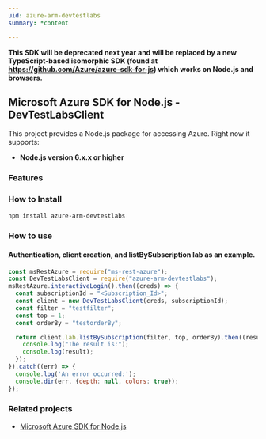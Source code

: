 ```yaml
---
uid: azure-arm-devtestlabs
summary: *content

---
```

**This SDK will be deprecated next year and will be replaced by a new TypeScript-based isomorphic SDK (found at https://github.com/Azure/azure-sdk-for-js) which works on Node.js and browsers.**
## Microsoft Azure SDK for Node.js - DevTestLabsClient

This project provides a Node.js package for accessing Azure. Right now it supports:
- **Node.js version 6.x.x or higher**

### Features


### How to Install

```bash
npm install azure-arm-devtestlabs
```

### How to use

#### Authentication, client creation, and listBySubscription lab as an example.

```javascript
const msRestAzure = require("ms-rest-azure");
const DevTestLabsClient = require("azure-arm-devtestlabs");
msRestAzure.interactiveLogin().then((creds) => {
  const subscriptionId = "<Subscription_Id>";
  const client = new DevTestLabsClient(creds, subscriptionId);
  const filter = "testfilter";
  const top = 1;
  const orderBy = "testorderBy";

  return client.lab.listBySubscription(filter, top, orderBy).then((result) => {
    console.log("The result is:");
    console.log(result);
  });
}).catch((err) => {
  console.log('An error occurred:');
  console.dir(err, {depth: null, colors: true});
});
```
### Related projects

- [Microsoft Azure SDK for Node.js](https://github.com/Azure/azure-sdk-for-node)
